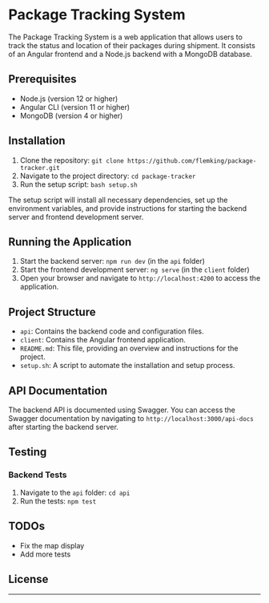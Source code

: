 # Package Tracking System

The Package Tracking System is a web application that allows users to track the status and location of their packages during shipment. It consists of an Angular frontend and a Node.js backend with a MongoDB database.

## Prerequisites

- Node.js (version 12 or higher)
- Angular CLI (version 11 or higher)
- MongoDB (version 4 or higher)

## Installation

1. Clone the repository: `git clone https://github.com/flemking/package-tracker.git`
2. Navigate to the project directory: `cd package-tracker`
3. Run the setup script: `bash setup.sh`

The setup script will install all necessary dependencies, set up the environment variables, and provide instructions for starting the backend server and frontend development server.

## Running the Application

1. Start the backend server: `npm run dev` (in the `api` folder)
2. Start the frontend development server: `ng serve` (in the `client` folder)
3. Open your browser and navigate to `http://localhost:4200` to access the application.

## Project Structure

- `api`: Contains the backend code and configuration files.
- `client`: Contains the Angular frontend application.
- `README.md`: This file, providing an overview and instructions for the project.
- `setup.sh`: A script to automate the installation and setup process.

## API Documentation

The backend API is documented using Swagger. You can access the Swagger documentation by navigating to `http://localhost:3000/api-docs` after starting the backend server.

## Testing

### Backend Tests

1. Navigate to the `api` folder: `cd api`
2. Run the tests: `npm test`

## TODOs

- Fix the map display
- Add more tests

## License

---
